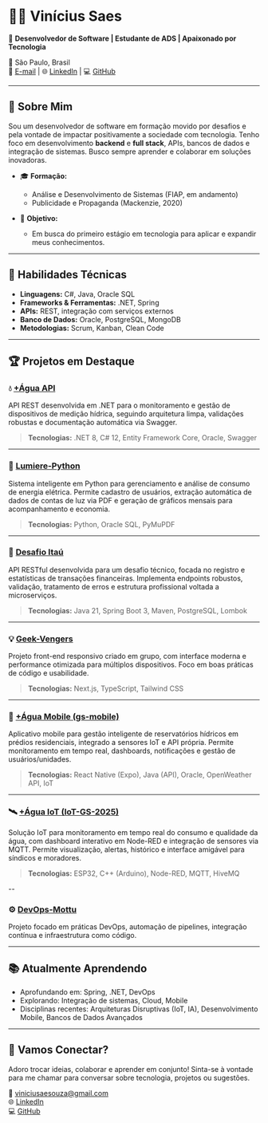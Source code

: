 # 👨‍💻 Vinícius Saes

🎯 **Desenvolvedor de Software | Estudante de ADS | Apaixonado por Tecnologia**

📍 São Paulo, Brasil  
📧 [E-mail](mailto:viniciusaesouza@gmail.com) | 🌐 [LinkedIn](https://www.linkedin.com/in/vinicius-saes) | 💻 [GitHub](https://github.com/ViniciuSaeSouza)

---

## 🌟 Sobre Mim

Sou um desenvolvedor de software em formação movido por desafios e pela vontade de impactar positivamente a sociedade com tecnologia. Tenho foco em desenvolvimento **backend** e **full stack**, APIs, bancos de dados e integração de sistemas. Busco sempre aprender e colaborar em soluções inovadoras.

- 🎓 **Formação:**  
  - Análise e Desenvolvimento de Sistemas (FIAP, em andamento)  
  - Publicidade e Propaganda (Mackenzie, 2020)

- 💼 **Objetivo:**  
  - Em busca do primeiro estágio em tecnologia para aplicar e expandir meus conhecimentos.

---

## 🚀 Habilidades Técnicas

- **Linguagens:** C#, Java, Oracle SQL
- **Frameworks & Ferramentas:** .NET, Spring
- **APIs:** REST, integração com serviços externos
- **Banco de Dados:** Oracle, PostgreSQL, MongoDB
- **Metodologias:** Scrum, Kanban, Clean Code

---

## 🏆 Projetos em Destaque

### 💧 [+Água API](https://github.com/ViniciuSaeSouza/Api_maisAgua)
API REST desenvolvida em .NET para o monitoramento e gestão de dispositivos de medição hídrica, seguindo arquitetura limpa, validações robustas e documentação automática via Swagger.
> **Tecnologias:** .NET 8, C# 12, Entity Framework Core, Oracle, Swagger

---

### 🧠 [Lumiere-Python](https://github.com/ViniciuSaeSouza/Lumiere-Python)
Sistema inteligente em Python para gerenciamento e análise de consumo de energia elétrica. Permite cadastro de usuários, extração automática de dados de contas de luz via PDF e geração de gráficos mensais para acompanhamento e economia.
> **Tecnologias:** Python, Oracle SQL, PyMuPDF

---

### 🏦 [Desafio Itaú](https://github.com/ViniciuSaeSouza/desafio-itau)
API RESTful desenvolvida para um desafio técnico, focada no registro e estatísticas de transações financeiras. Implementa endpoints robustos, validação, tratamento de erros e estrutura profissional voltada a microserviços.
> **Tecnologias:** Java 21, Spring Boot 3, Maven, PostgreSQL, Lombok

---

### 💡 [Geek-Vengers](https://github.com/ViniciuSaeSouza/geek-vengers)
Projeto front-end responsivo criado em grupo, com interface moderna e performance otimizada para múltiplos dispositivos. Foco em boas práticas de código e usabilidade.
> **Tecnologias:** Next.js, TypeScript, Tailwind CSS

---

### 📱 [+Água Mobile (gs-mobile)](https://github.com/ViniciuSaeSouza/gs-mobile)
Aplicativo mobile para gestão inteligente de reservatórios hídricos em prédios residenciais, integrado a sensores IoT e API própria. Permite monitoramento em tempo real, dashboards, notificações e gestão de usuários/unidades.
> **Tecnologias:** React Native (Expo), Java (API), Oracle, OpenWeather API, IoT

---

### 🛰 [+Água IoT (IoT-GS-2025)](https://github.com/ViniciuSaeSouza/IoT-GS-2025)
Solução IoT para monitoramento em tempo real do consumo e qualidade da água, com dashboard interativo em Node-RED e integração de sensores via MQTT. Permite visualização, alertas, histórico e interface amigável para síndicos e moradores.
> **Tecnologias:** ESP32, C++ (Arduino), Node-RED, MQTT, HiveMQ

--

### ⚙️ [DevOps-Mottu](https://github.com/ViniciuSaeSouza/DevOps-Mottu)
Projeto focado em práticas DevOps, automação de pipelines, integração contínua e infraestrutura como código.

---


## 📚 Atualmente Aprendendo

- Aprofundando em: Spring, .NET, DevOps
- Explorando: Integração de sistemas, Cloud, Mobile
- Disciplinas recentes: Arquiteturas Disruptivas (IoT, IA), Desenvolvimento Mobile, Bancos de Dados Avançados

---

## 🤝 Vamos Conectar?

Adoro trocar ideias, colaborar e aprender em conjunto! Sinta-se à vontade para me chamar para conversar sobre tecnologia, projetos ou sugestões.

📧 [viniciusaesouza@gmail.com](mailto:viniciusaesouza@gmail.com)  
🌐 [LinkedIn](https://www.linkedin.com/in/vinicius-saes)  
💻 [GitHub](https://github.com/ViniciuSaeSouza)
